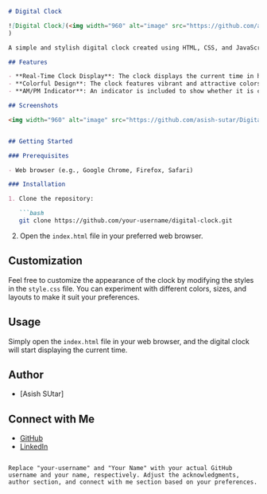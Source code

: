 ```markdown
# Digital Clock

![Digital Clock](<img width="960" alt="image" src="https://github.com/asish-sutar/Digital-Clock-Using-Javascript/assets/114928367/96d91197-c944-494c-9bcc-6a973686e198">
)

A simple and stylish digital clock created using HTML, CSS, and JavaScript.

## Features

- **Real-Time Clock Display**: The clock displays the current time in hours, minutes, and seconds.
- **Colorful Design**: The clock features vibrant and attractive colors to enhance the user experience.
- **AM/PM Indicator**: An indicator is included to show whether it is currently AM or PM.

## Screenshots

<img width="960" alt="image" src="https://github.com/asish-sutar/Digital-Clock-Using-Javascript/assets/114928367/0bd3bcc1-3b4d-498b-bd93-8b4b7e3f7429">


## Getting Started

### Prerequisites

- Web browser (e.g., Google Chrome, Firefox, Safari)

### Installation

1. Clone the repository:

   ```bash
   git clone https://github.com/your-username/digital-clock.git
   ```

2. Open the `index.html` file in your preferred web browser.

## Customization

Feel free to customize the appearance of the clock by modifying the styles in the `style.css` file. You can experiment with different colors, sizes, and layouts to make it suit your preferences.

## Usage

Simply open the `index.html` file in your web browser, and the digital clock will start displaying the current time.


## Author

- [Asish SUtar]

## Connect with Me

- [GitHub](https://github.com/asish-sutar)
- [LinkedIn](https://www.linkedin.com/in/asish-sutar-546804193/)
```

Replace "your-username" and "Your Name" with your actual GitHub username and your name, respectively. Adjust the acknowledgments, author section, and connect with me section based on your preferences.
